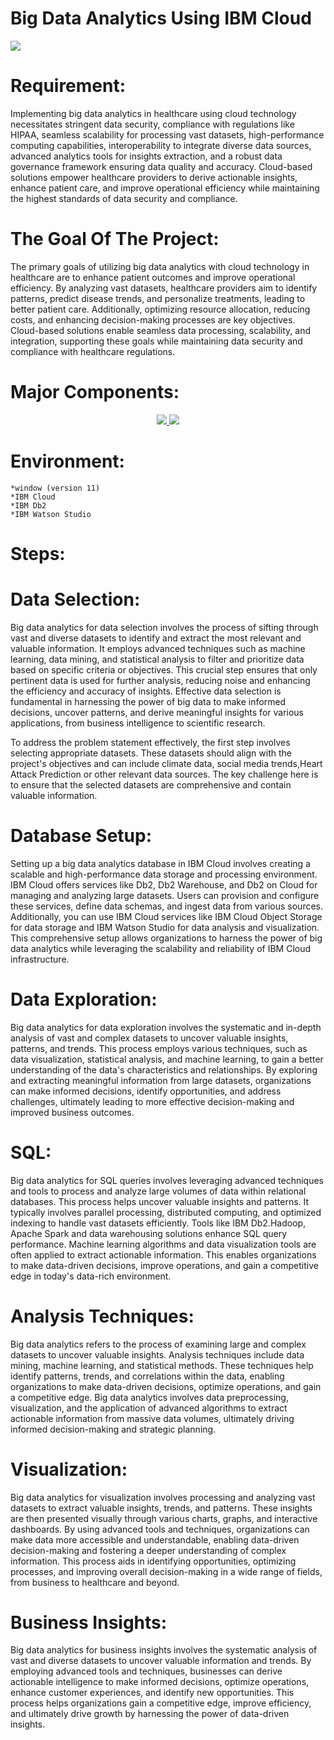   # Big Data Analytics Using IBM Cloud
     

 <img src="https://enteriscloud.com/wp-content/uploads/2021/08/Cloud-Computing-Big-Data-Analytics-1536x864.png">

 # Requirement:
Implementing big data analytics in healthcare using cloud technology necessitates stringent data security, compliance with regulations like HIPAA, seamless scalability for processing vast datasets, high-performance computing capabilities, interoperability to integrate diverse data sources, advanced analytics tools for insights extraction, and a robust data governance framework ensuring data quality and accuracy. Cloud-based solutions empower healthcare providers to derive actionable insights, enhance patient care, and improve operational efficiency while maintaining the highest standards of data security and compliance.

 # The Goal Of The Project:  
The primary goals of utilizing big data analytics with cloud technology in healthcare are to enhance patient outcomes and improve operational efficiency. By analyzing vast datasets, healthcare providers aim to identify patterns, predict disease trends, and personalize treatments, leading to better patient care. Additionally, optimizing resource allocation, reducing costs, and enhancing decision-making processes are key objectives. Cloud-based solutions enable seamless data processing, scalability, and integration, supporting these goals while maintaining data security and compliance with healthcare regulations.

# Major Components:
<p align="center">
<a href="#">
<img src="https://d117h1jjiq768j.cloudfront.net/images/default-source/products/datadirect/data-sources/db2.png?sfvrsn=e27e2c96_6">
</a>
<a href="#">
<img src="https://s9i7q5a6.rocketcdn.me/solutions/wp-content/uploads/2022/10/IBMWatsonLogo.png" />
</a>
</p>

# Environment:
    *window (version 11)
    *IBM Cloud
    *IBM Db2
    *IBM Watson Studio

# Steps:

# Data Selection:

Big data analytics for data selection involves the process of sifting through vast and diverse datasets to identify and extract the most relevant and valuable information. It employs advanced techniques such as machine learning, data mining, and statistical analysis to filter and prioritize data based on specific criteria or objectives. This crucial step ensures that only pertinent data is used for further analysis, reducing noise and enhancing the efficiency and accuracy of insights. Effective data selection is fundamental in harnessing the power of big data to make informed decisions, uncover patterns, and derive meaningful insights for various applications, from business intelligence to scientific research.

To address the problem statement effectively, the first step involves selecting appropriate datasets. These datasets should align with the project's objectives and can include climate data, social media trends,Heart Attack Prediction or other relevant data sources. The key challenge here is to ensure that the selected datasets are comprehensive and contain valuable information.

# Database Setup:

Setting up a big data analytics database in IBM Cloud involves creating a scalable and high-performance data storage and processing environment. IBM Cloud offers services like Db2, Db2 Warehouse, and Db2 on Cloud for managing and analyzing large datasets. Users can provision and configure these services, define data schemas, and ingest data from various sources. Additionally, you can use IBM Cloud services like IBM Cloud Object Storage for data storage and IBM Watson Studio for data analysis and visualization. This comprehensive setup allows organizations to harness the power of big data analytics while leveraging the scalability and reliability of IBM Cloud infrastructure.


# Data Exploration:

Big data analytics for data exploration involves the systematic and in-depth analysis of vast and complex datasets to uncover valuable insights, patterns, and trends. This process employs various techniques, such as data visualization, statistical analysis, and machine learning, to gain a better understanding of the data's characteristics and relationships. By exploring and extracting meaningful information from large datasets, organizations can make informed decisions, identify opportunities, and address challenges, ultimately leading to more effective decision-making and improved business outcomes.

# SQL:
Big data analytics for SQL queries involves leveraging advanced techniques and tools to process and analyze large volumes of data within relational databases. This process helps uncover valuable insights and patterns. It typically involves parallel processing, distributed computing, and optimized indexing to handle vast datasets efficiently. Tools like  IBM Db2.Hadoop, Apache Spark and data warehousing solutions enhance SQL query performance. Machine learning algorithms and data visualization tools are often applied to extract actionable information. This enables organizations to make data-driven decisions, improve operations, and gain a competitive edge in today's data-rich environment.

# Analysis Techniques:

Big data analytics refers to the process of examining large and complex datasets to uncover valuable insights. Analysis techniques include data mining, machine learning, and statistical methods. These techniques help identify patterns, trends, and correlations within the data, enabling organizations to make data-driven decisions, optimize operations, and gain a competitive edge. Big data analytics involves data preprocessing, visualization, and the application of advanced algorithms to extract actionable information from massive data volumes, ultimately driving informed decision-making and strategic planning.

# Visualization:

Big data analytics for visualization involves processing and analyzing vast datasets to extract valuable insights, trends, and patterns. These insights are then presented visually through various charts, graphs, and interactive dashboards. By using advanced tools and techniques, organizations can make data more accessible and understandable, enabling data-driven decision-making and fostering a deeper understanding of complex information. This process aids in identifying opportunities, optimizing processes, and improving overall decision-making in a wide range of fields, from business to healthcare and beyond.

# Business Insights:

Big data analytics for business insights involves the systematic analysis of vast and diverse datasets to uncover valuable information and trends. By employing advanced tools and techniques, businesses can derive actionable intelligence to make informed decisions, optimize operations, enhance customer experiences, and identify new opportunities. This process helps organizations gain a competitive edge, improve efficiency, and ultimately drive growth by harnessing the power of data-driven insights.

